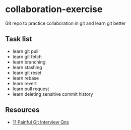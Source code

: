 # collaboration-exercise
Git repo to practice collaboration in git and learn git better

## Task list
- learn git pull
- learn git fetch
- learn branching
- learn stashing
- learn git reset
- learn rebase
- learn revert
- learn pull request
- learn deleting sensitive commit history


## Resources
- [11 Painful Git Interview Qns](https://dev.to/aershov24/11-painful-git-interview-questions-you-will-cry-on-1n2g)

